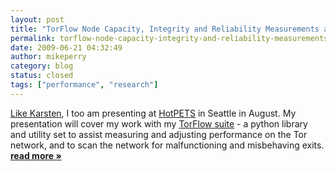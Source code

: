 ```yaml
---
layout: post
title: "TorFlow Node Capacity, Integrity and Reliability Measurements at HotPETS"
permalink: torflow-node-capacity-integrity-and-reliability-measurements-hotpets
date: 2009-06-21 04:32:49
author: mikeperry
category: blog
status: closed
tags: ["performance", "research"]
---
```


[Like Karsten](https://blog.torproject.org/blog/measuring-tor-network-public-directory-information), I too am presenting at [HotPETS](http://petsymposium.org/2009/hotpets.php) in Seattle in August. My presentation will cover my work with my [TorFlow suite](https://svn.torproject.org/svn/torflow/trunk/) - a python library and utility set to assist measuring and adjusting performance on the Tor network, and to scan the network for malfunctioning and misbehaving exits. [**read more »**](https://blog.torproject.org/blog/torflow-node-capacity-integrity-and-reliability-measurements-hotpets)

